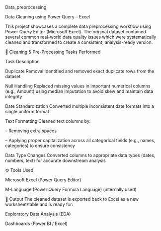 Data_preprocessing

Data Cleaning using Power Query – Excel


This project showcases a complete data preprocessing workflow using Power Query Editor (Microsoft Excel). The original dataset contained several common real-world data quality issues which were systematically cleaned and transformed to create a consistent, analysis-ready version.

🔧 Cleaning & Pre-Processing Tasks Performed

Task	Description


Duplicate Removal	Identified and removed exact duplicate rows from the dataset

Null Handling	Replaced missing values in important numerical columns (e.g., Amount) using median imputation to avoid skew and maintain data integrity

Date Standardization	Converted multiple inconsistent date formats into a single uniform format

Text Formatting	Cleaned text columns by:

– Removing extra spaces

– Applying proper capitalization across all categorical fields (e.g., names, categories) to ensure consistency

Data Type Changes	Converted columns to appropriate data types (dates, numbers, text) for accurate downstream analysis

⚙️ Tools Used

Microsoft Excel (Power Query Editor)

M-Language (Power Query Formula Language) (internally used)

📁 Output
The cleaned dataset is exported back to Excel as a new worksheet/table and is ready for:

Exploratory Data Analysis (EDA)

Dashboards (Power BI / Excel)
